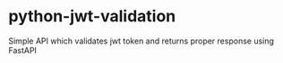 # python-jwt-validation
Simple API which validates jwt token and returns proper response using FastAPI
